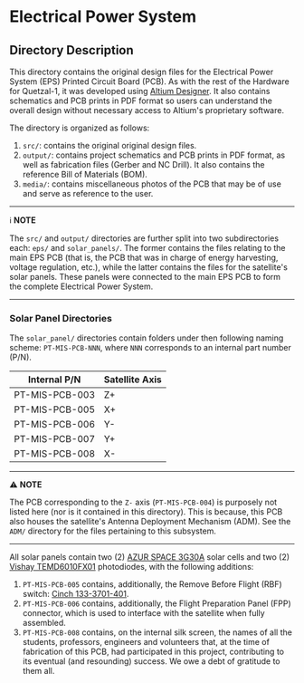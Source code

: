 # Electrical Power System #

## Directory Description

This directory contains the original design files for the Electrical Power System (EPS) Printed Circuit Board (PCB). As with the rest of the Hardware for Quetzal-1, it was developed using [Altium Designer](https://www.altium.com/). It also contains schematics and PCB prints in PDF format so users can understand the overall design without necessary access to Altium's proprietary software.

The directory is organized as follows:

1. `src/`: contains the original original design files.
2. `output/`: contains project schematics and PCB prints in PDF format, as well as fabrication files (Gerber and NC Drill). It also contains the reference Bill of Materials (BOM).
3. `media/`: contains miscellaneous photos of the PCB that may be of use and serve as reference to the user.

---
:information_source: **NOTE**

The `src/` and `output/` directories are further split into two subdirectories each: `eps/` and `solar_panels/`. The former contains the files relating to the main EPS PCB (that is, the PCB that was in charge of energy harvesting, voltage regulation, etc.), while the latter contains the files for the satellite's solar panels. These panels were connected to the main EPS PCB to form the complete Electrical Power System.

---

### Solar Panel Directories

The `solar_panel/` directories contain folders under then following naming scheme: `PT-MIS-PCB-NNN`, where `NNN` corresponds to an internal part number (P/N).

| Internal P/N   | Satellite Axis |
|----------------|----------------|
| PT-MIS-PCB-003 | Z+             |
| PT-MIS-PCB-005 | X+             |
| PT-MIS-PCB-006 | Y-             |
| PT-MIS-PCB-007 | Y+             |
| PT-MIS-PCB-008 | X-             |

---
:warning: **NOTE**

The PCB corresponding to the `Z-` axis (`PT-MIS-PCB-004`) is purposely not listed here (nor is it contained in this directory). This is because, this PCB also houses the satellite's Antenna Deployment Mechanism (ADM). See the `ADM/` directory for the files pertaining to this subsystem.

---

All solar panels contain two (2) [AZUR SPACE 3G30A](http://www.azurspace.com/images/products/0003401-01-01_DB_3G30A.pdf) solar cells and two (2) [Vishay TEMD6010FX01](https://www.vishay.com/en/product/81308/) photodiodes, with the following additions:

1. `PT-MIS-PCB-005` contains, additionally, the Remove Before Flight (RBF) switch: [Cinch 133-3701-401](https://www.belfuse.com/resources/productinformations/cinchconnectivitysolutions/johnson/pi-ccs-john-133-3701-401.pdf).
2. `PT-MIS-PCB-006` contains, additionally, the Flight Preparation Panel (FPP) connector, which is used to interface with the satellite when fully assembled.
3. `PT-MIS-PCB-008` contains, on the internal silk screen, the names of all the students, professors, engineers and volunteers that, at the time of fabrication of this PCB, had participated in this project, contributing to its eventual (and resounding) success. We owe a debt of gratitude to them all.